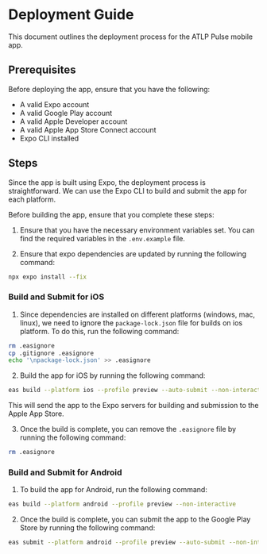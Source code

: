 # Deployment Guide

This document outlines the deployment process for the ATLP Pulse mobile app.

## Prerequisites

Before deploying the app, ensure that you have the following:

- A valid Expo account
- A valid Google Play account
- A valid Apple Developer account
- A valid Apple App Store Connect account
- Expo CLI installed

## Steps

Since the app is built using Expo, the deployment process is straightforward. We can use the Expo CLI to build and submit the app for each platform.

Before building the app, ensure that you complete these steps:

1. Ensure that you have the necessary environment variables set. You can find the required variables in the `.env.example` file.

2. Ensure that expo dependencies are updated by running the following command:

```bash
npx expo install --fix
```

### Build and Submit for iOS

1. Since dependencies are installed on different platforms (windows, mac, linux), we need to ignore the `package-lock.json` file for builds on ios platform. To do this, run the following command:

```bash
rm .easignore
cp .gitignore .easignore
echo '\npackage-lock.json' >> .easignore
```

2. Build the app for iOS by running the following command:

```bash
eas build --platform ios --profile preview --auto-submit --non-interactive
```
This will send the app to the Expo servers for building and submission to the Apple App Store.

3. Once the build is complete, you can remove the `.easignore` file by running the following command:

```bash
rm .easignore
```

### Build and Submit for Android

1. To build the app for Android, run the following command:

```bash
eas build --platform android --profile preview --non-interactive
```

2. Once the build is complete, you can submit the app to the Google Play Store by running the following command:

```bash
eas submit --platform android --profile preview --auto-submit --non-interactive
```